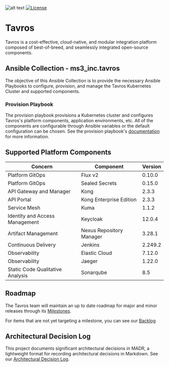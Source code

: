 ![alt text](https://www.ms3-inc.com/wp-content/uploads/2021/02/b.png)
[![License](https://img.shields.io/badge/License-Apache%202.0-blue.svg)](https://github.com/Kong/kong/blob/master/LICENSE)

# Tavros

Tavros is a cost-effective, cloud-native, and modular integration platform composed of best-of-breed, and seamlessly integrated open-source components.

## Ansible Collection - ms3_inc.tavros

The objective of this Ansible Collection is to provide the necessary Ansible Playbooks to configure, provision, and manage the Tavros Kubernetes Cluster and supported components.

### Provision Playbook

The provision playbook provisions a Kubernetes cluster and configures Tavros's platform components, application environments, etc. All of the components are configurable through Ansible variables or the default configuration can be chosen. See the provision playbook's [documentation](playbooks/provision_playbook/README.md) for more information.

## Supported Platform Components

| Concern | Component | Version |
| ------- | --------- | ------- |
| Platform GitOps | Flux v2 | 0.10.0 |
| Platform GitOps | Sealed Secrets | 0.15.0 |
| API Gateway and Manager | Kong | 2.3.3 |
| API Portal | Kong Enterprise Edition | 2.3.3 |
| Service Mesh | Kuma | 1.1.2 |
| Identity and Access Management | Keycloak | 12.0.4 |
| Artifact Management | Nexus Repository Manager | 3.28.1 |
| Continuous Delivery | Jenkins | 2.249.2 |
| Observability | Elastic Cloud | 7.12.0 |
| Observability | Jaeger | 1.22.0 |
| Static Code Qualitative Analysis | Sonarqube | 8.5 |

## Roadmap

The Tavros team will maintain an up to date roadmap for major and minor releases through its [Milestones](https://github.com/MS3Inc/tavros/milestones).

For items that are not yet targeting a milestone, you can see our [Backlog](https://github.com/MS3Inc/tavros/issues?q=is%3Aopen+is%3Aissue+no%3Amilestone)

## Architectural Decision Log

This project documents significant architectural decisions in MADR, a lightweight format for recording architectural decisions in Markdown. See our [Architectural Decision Log](docs/adr/index.md).
